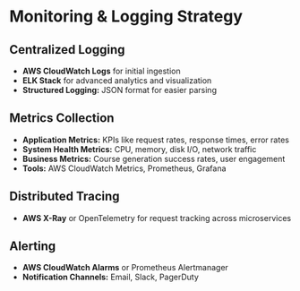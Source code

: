 # Monitoring & Logging Strategy

## Centralized Logging
- **AWS CloudWatch Logs** for initial ingestion
- **ELK Stack** for advanced analytics and visualization
- **Structured Logging:** JSON format for easier parsing

## Metrics Collection
- **Application Metrics:** KPIs like request rates, response times, error rates
- **System Health Metrics:** CPU, memory, disk I/O, network traffic
- **Business Metrics:** Course generation success rates, user engagement
- **Tools:** AWS CloudWatch Metrics, Prometheus, Grafana

## Distributed Tracing
- **AWS X-Ray** or OpenTelemetry for request tracking across microservices

## Alerting
- **AWS CloudWatch Alarms** or Prometheus Alertmanager
- **Notification Channels:** Email, Slack, PagerDuty